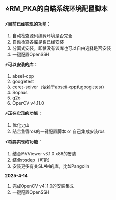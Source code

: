 ## ⭐RM_PKA的自瞄系统环境配置脚本  
**⚡目前已经实现的功能：**  
1. 自动检查源码编译环境是否完全  
2. 自动检查各库是否已经安装  
3. 分离式安装，即使没有该库也可以自由选择是否安装  
4. 一键配置OpenSSH

**⚡可以安装的库：**  
1. abseil-cpp
2. googletest
3. ceres-solver（依赖于abseil-cpp和googletest）
4. Sophus
5. g2o
6. OpenCV v4.11.0

**⚡正在实现的功能：**  
1. 优化史山
2. 结合鱼香ros的一键配置脚本 or 自己集成安装ros

**⚡将要实现的功能：**  
1. 结合MVViewer v3.1.0 x86的安装  
2. 结合rosdep（可能）  
3. 安装更多有关SLAM的库，比如Pangolin  

**2025-4-14**
1. 完成OpenCV v4.11.0的安装集成
2. 一键配置OpenSSH
